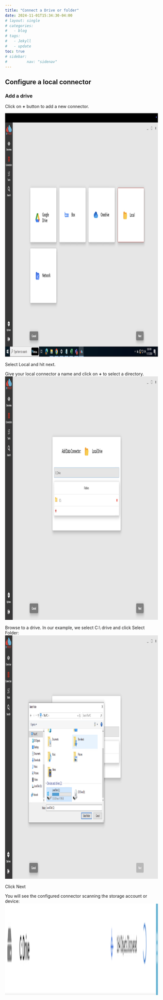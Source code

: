 ```yaml
---
title: "Connect a Drive or folder"
date: 2024-11-01T15:34:30-04:00
# layout: single
# categories:
#   - blog
# tags:
#   - Jekyll
#   - update
toc: true
# sidebar:
#         nav: "sidenav"
---
```


## Configure a local connector
### Add a drive

Click on **+** button to add a new connector. 

<img src="/assets/images/connectorSelectLocal.png" alt="Unblock Installer" width="650" height="800"/>

Select Local and hit next.


Give your local connector a name and click on **+** to select a directory. 
<img src="/assets/images/connectorSelectLocalOptions.png" alt="Unblock Installer" width="650" height="800"/>

Browse to a drive. In our example, we select C:\ drive and click Select Folder:
<img src="/assets/images/connectorSelectLocalWinDialog.png" alt="Unblock Installer" width="650" height="800"/>

Click Next


You will see the configured connector scanning the storage account or device:
<img src="/assets/images/connectorCardLocal.png" alt="Unblock Installer" width="750" height="300"/>